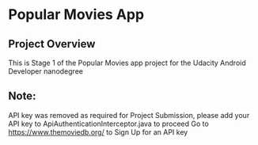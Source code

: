 # Popular Movies App

## Project Overview
This is Stage 1 of the Popular Movies app project for the Udacity Android Developer nanodegree

## Note:

API key was removed as required for Project Submission, please add your API key to ApiAuthenticationInterceptor.java to proceed
Go to https://www.themoviedb.org/ to Sign Up for an API key
